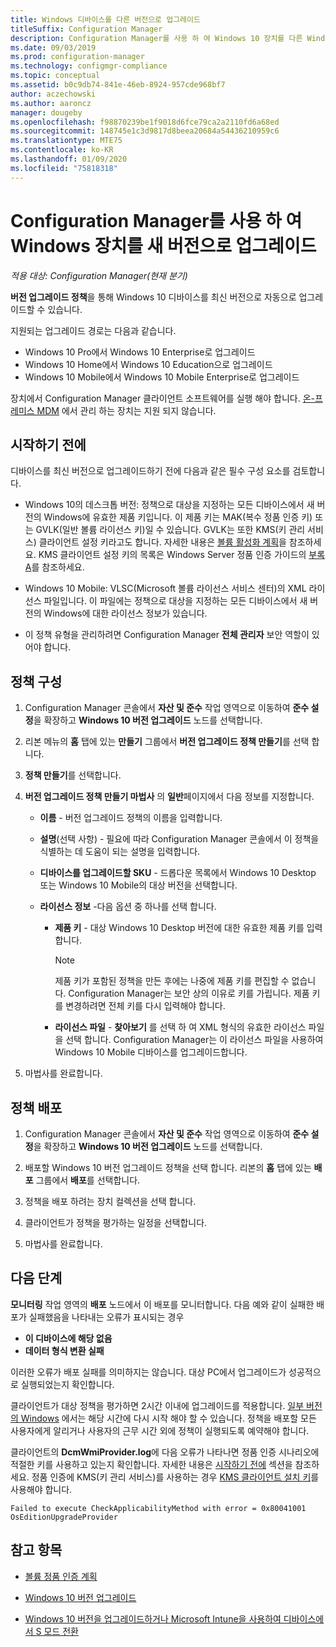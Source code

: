 ```yaml
---
title: Windows 디바이스를 다른 버전으로 업그레이드
titleSuffix: Configuration Manager
description: Configuration Manager를 사용 하 여 Windows 10 장치를 다른 Windows 버전으로 자동으로 업그레이드 합니다.
ms.date: 09/03/2019
ms.prod: configuration-manager
ms.technology: configmgr-compliance
ms.topic: conceptual
ms.assetid: b0c9db74-841e-46eb-8924-957cde968bf7
author: aczechowski
ms.author: aaroncz
manager: dougeby
ms.openlocfilehash: f98870239be1f9018d6fce79ca2a2110fd6a68ed
ms.sourcegitcommit: 148745e1c3d9817d8beea20684a54436210959c6
ms.translationtype: MTE75
ms.contentlocale: ko-KR
ms.lasthandoff: 01/09/2020
ms.locfileid: "75818318"
---
```

# <a name="upgrade-windows-devices-to-a-new-edition-with-configuration-manager"></a>Configuration Manager를 사용 하 여 Windows 장치를 새 버전으로 업그레이드

*적용 대상: Configuration Manager(현재 분기)*

**버전 업그레이드 정책**을 통해 Windows 10 디바이스를 최신 버전으로 자동으로 업그레이드할 수 있습니다.

지원되는 업그레이드 경로는 다음과 같습니다.

- Windows 10 Pro에서 Windows 10 Enterprise로 업그레이드
- Windows 10 Home에서 Windows 10 Education으로 업그레이드
- Windows 10 Mobile에서 Windows 10 Mobile Enterprise로 업그레이드

장치에서 Configuration Manager 클라이언트 소프트웨어를 실행 해야 합니다. [온-프레미스 MDM](/sccm/mdm/understand/manage-mobile-devices-with-on-premises-infrastructure) 에서 관리 하는 장치는 지원 되지 않습니다.

## <a name="before-you-start"></a>시작하기 전에

디바이스를 최신 버전으로 업그레이드하기 전에 다음과 같은 필수 구성 요소를 검토합니다.  

- Windows 10의 데스크톱 버전: 정책으로 대상을 지정하는 모든 디바이스에서 새 버전의 Windows에 유효한 제품 키입니다. 이 제품 키는 MAK(복수 정품 인증 키) 또는 GVLK(일반 볼륨 라이선스 키)일 수 있습니다. GVLK는 또한 KMS(키 관리 서비스) 클라이언트 설정 키라고도 합니다. 자세한 내용은 [볼륨 활성화 계획](https://docs.microsoft.com/windows/deployment/volume-activation/plan-for-volume-activation-client)을 참조하세요. KMS 클라이언트 설정 키의 목록은 Windows Server 정품 인증 가이드의 [부록 A](https://docs.microsoft.com/windows-server/get-started/kmsclientkeys)를 참조하세요. <!--496871-->  

- Windows 10 Mobile: VLSC(Microsoft 볼륨 라이선스 서비스 센터)의 XML 라이선스 파일입니다. 이 파일에는 정책으로 대상을 지정하는 모든 디바이스에서 새 버전의 Windows에 대한 라이선스 정보가 있습니다.

- 이 정책 유형을 관리하려면 Configuration Manager **전체 관리자** 보안 역할이 있어야 합니다.

## <a name="configure-the-policy"></a>정책 구성  

1. Configuration Manager 콘솔에서 **자산 및 준수** 작업 영역으로 이동하여 **준수 설정**을 확장하고 **Windows 10 버전 업그레이드** 노드를 선택합니다.  

2. 리본 메뉴의 **홈** 탭에 있는 **만들기** 그룹에서 **버전 업그레이드 정책 만들기**를 선택 합니다.  

3. **정책 만들기**를 선택합니다.  

4. **버전 업그레이드 정책 만들기 마법사** 의 **일반**페이지에서 다음 정보를 지정합니다.  

    - **이름** - 버전 업그레이드 정책의 이름을 입력합니다.  

    - **설명**(선택 사항) - 필요에 따라 Configuration Manager 콘솔에서 이 정책을 식별하는 데 도움이 되는 설명을 입력합니다.  

    - **디바이스를 업그레이드할 SKU** - 드롭다운 목록에서 Windows 10 Desktop 또는 Windows 10 Mobile의 대상 버전을 선택합니다.  

    - **라이선스 정보** -다음 옵션 중 하나를 선택 합니다.  

        - **제품 키** - 대상 Windows 10 Desktop 버전에 대한 유효한 제품 키를 입력합니다.  

            > [!NOTE]  
            > 제품 키가 포함된 정책을 만든 후에는 나중에 제품 키를 편집할 수 없습니다. Configuration Manager는 보안 상의 이유로 키를 가립니다. 제품 키를 변경하려면 전체 키를 다시 입력해야 합니다.  

        - **라이선스 파일** - **찾아보기** 를 선택 하 여 XML 형식의 유효한 라이선스 파일을 선택 합니다. Configuration Manager는 이 라이선스 파일을 사용하여 Windows 10 Mobile 디바이스를 업그레이드합니다.  

5. 마법사를 완료합니다.  

## <a name="deploy-the-policy"></a>정책 배포  

1. Configuration Manager 콘솔에서 **자산 및 준수** 작업 영역으로 이동하여 **준수 설정**을 확장하고 **Windows 10 버전 업그레이드** 노드를 선택합니다.  

2. 배포할 Windows 10 버전 업그레이드 정책을 선택 합니다. 리본의 **홈** 탭에 있는 **배포** 그룹에서 **배포**를 선택합니다.  

3. 정책을 배포 하려는 장치 컬렉션을 선택 합니다.

4. 클라이언트가 정책을 평가하는 일정을 선택합니다.

5. 마법사를 완료합니다.

## <a name="next-steps"></a>다음 단계

**모니터링** 작업 영역의 **배포** 노드에서 이 배포를 모니터합니다. 다음 예와 같이 실패한 배포가 실패했음을 나타내는 오류가 표시되는 경우

- **이 디바이스에 해당 없음**
- **데이터 형식 변환 실패**

이러한 오류가 배포 실패를 의미하지는 않습니다. 대상 PC에서 업그레이드가 성공적으로 실행되었는지 확인합니다.

클라이언트가 대상 정책을 평가하면 2시간 이내에 업그레이드를 적용합니다. [일부 버전의 Windows](https://docs.microsoft.com/windows/deployment/upgrade/windows-10-edition-upgrades) 에서는 해당 시간에 다시 시작 해야 할 수 있습니다. 정책을 배포할 모든 사용자에게 알리거나 사용자의 근무 시간 외에 정책이 실행되도록 예약해야 합니다.

클라이언트의 **DcmWmiProvider.log**에 다음 오류가 나타나면 정품 인증 시나리오에 적절한 키를 사용하고 있는지 확인합니다. 자세한 내용은 [시작하기 전에](#before-you-start) 섹션을 참조하세요. 정품 인증에 KMS(키 관리 서비스)를 사용하는 경우 [KMS 클라이언트 설치 키](https://docs.microsoft.com/windows-server/get-started/kmsclientkeys)를 사용해야 합니다.  <!-- 496871 -->

`Failed to execute CheckApplicabilityMethod with error = 0x80041001 OsEditionUpgradeProvider`

## <a name="see-also"></a>참고 항목

- [볼륨 정품 인증 계획](https://docs.microsoft.com/windows/deployment/volume-activation/plan-for-volume-activation-client)

- [Windows 10 버전 업그레이드](https://docs.microsoft.com/windows/deployment/upgrade/windows-10-edition-upgrades)

- [Windows 10 버전을 업그레이드하거나 Microsoft Intune을 사용하여 디바이스에서 S 모드 전환](https://docs.microsoft.com/intune/edition-upgrade-configure-windows-10)
